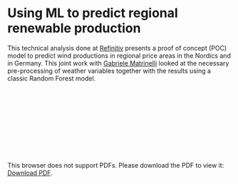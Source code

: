 # Using ML to predict regional renewable production 

This technical analysis done at [Refinitiv](www.refinitiv.com) presents a proof of concept (POC) model to predict wind productions in regional price areas in the Nordics and in Germany. This joint work with [Gabriele Matrinelli](https://www.linkedin.com/in/gabriele-martinelli-10bb1819/) looked at the necessary pre-processing of weather variables together with the results using a classic Random Forest model.

<object data="https://chrcoello.github.io/images/2019-01-25-wind-power-prediction/ML_wind_production_Refinitiv.pdf" type="application/pdf" width="700px" height="1400px">
    <embed src="https://chrcoello.github.io/images/2019-01-25-wind-power-prediction/ML_wind_production_Refinitiv.pdf">
        <p>This browser does not support PDFs. Please download the PDF to view it: <a href="https://chrcoello.github.io/images/2019-01-25-wind-power-prediction/ML_wind_production_Refinitiv.pdf">Download PDF</a>.</p>
    </embed>
</object>


